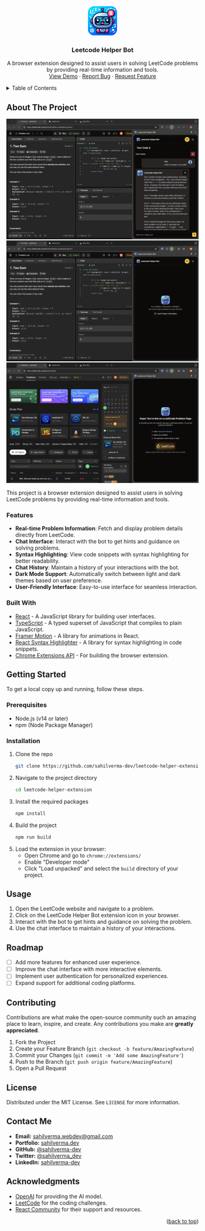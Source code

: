 <a id="readme-top"></a>

<!-- LOGO -->

<div align="center">
  <a href="https://github.com/sahilverma-dev/Leetcode-Helper-Bot">
    <img src="./public/icons/icon128.png" alt="Logo" width="80" height="80">
  </a>

  <h3 align="center">Leetcode Helper Bot</h3>

  <p align="center">
    A browser extension designed to assist users in solving LeetCode problems by providing real-time information and tools.
    <br />
    <a href="https://github.com/sahilverma-dev/Leetcode-Helper-Bot">View Demo</a>
    ·
    <a href="https://github.com/sahilverma-dev/Leetcode-Helper-Bot/issues/new?labels=bug&template=bug-report---.md">Report Bug</a>
    ·
    <a href="https://github.com/sahilverma-dev/Leetcode-Helper-Bot/issues/new?labels=enhancement&template=feature-request---.md">Request Feature</a>
  </p>
</div>

<!-- TABLE OF CONTENTS -->
<details>
  <summary>Table of Contents</summary>
  <ol>
    <li>
      <a href="#about-the-project">About The Project</a>
      <ul>
        <li><a href="#features">Features</a></li>
        <li><a href="#built-with">Built With</a></li>
      </ul>
    </li>
    <li>
      <a href="#getting-started">Getting Started</a>
      <ul>
        <li><a href="#prerequisites">Prerequisites</a></li>
        <li><a href="#installation">Installation</a></li>
      </ul>
    </li>
    <li><a href="#usage">Usage</a></li>
    <li><a href="#roadmap">Roadmap</a></li>
    <li><a href="#contributing">Contributing</a></li>
    <li><a href="#license">License</a></li>
    <li><a href="#contact">Contact</a></li>
    <li><a href="#acknowledgments">Acknowledgments</a></li>
  </ol>
</details>

<!-- ABOUT THE PROJECT -->

## About The Project

![Chat Screen Shot](./screenshots/chat.png)
![Problem Info Screen Shot](./screenshots/load-info.png)
![Invalid Page Screen Shot](./screenshots/invalid-page.png)

This project is a browser extension designed to assist users in solving LeetCode problems by providing real-time information and tools.

### Features

- **Real-time Problem Information**: Fetch and display problem details directly from LeetCode.
- **Chat Interface**: Interact with the bot to get hints and guidance on solving problems.
- **Syntax Highlighting**: View code snippets with syntax highlighting for better readability.
- **Chat History**: Maintain a history of your interactions with the bot.
- **Dark Mode Support**: Automatically switch between light and dark themes based on user preference.
- **User-Friendly Interface**: Easy-to-use interface for seamless interaction.

### Built With

- [React](https://reactjs.org/) - A JavaScript library for building user interfaces.
- [TypeScript](https://www.typescriptlang.org/) - A typed superset of JavaScript that compiles to plain JavaScript.
- [Framer Motion](https://www.framer.com/motion/) - A library for animations in React.
- [React Syntax Highlighter](https://github.com/react-syntax-highlighter/react-syntax-highlighter) - A library for syntax highlighting in code snippets.
- [Chrome Extensions API](https://developer.chrome.com/docs/extensions/mv3/) - For building the browser extension.

## Getting Started

To get a local copy up and running, follow these steps.

### Prerequisites

- Node.js (v14 or later)
- npm (Node Package Manager)

### Installation

1. Clone the repo
   ```bash
   git clone https://github.com/sahilverma-dev/leetcode-helper-extension
   ```
2. Navigate to the project directory
   ```bash
   cd leetcode-helper-extension
   ```
3. Install the required packages
   ```bash
   npm install
   ```
4. Build the project
   ```bash
   npm run build
   ```
5. Load the extension in your browser:
   - Open Chrome and go to `chrome://extensions/`
   - Enable "Developer mode"
   - Click "Load unpacked" and select the `build` directory of your project.

## Usage

1. Open the LeetCode website and navigate to a problem.
2. Click on the LeetCode Helper Bot extension icon in your browser.
3. Interact with the bot to get hints and guidance on solving the problem.
4. Use the chat interface to maintain a history of your interactions.

## Roadmap

- [ ] Add more features for enhanced user experience.
- [ ] Improve the chat interface with more interactive elements.
- [ ] Implement user authentication for personalized experiences.
- [ ] Expand support for additional coding platforms.

## Contributing

Contributions are what make the open-source community such an amazing place to learn, inspire, and create. Any contributions you make are **greatly appreciated**.

1. Fork the Project
2. Create your Feature Branch (`git checkout -b feature/AmazingFeature`)
3. Commit your Changes (`git commit -m 'Add some AmazingFeature'`)
4. Push to the Branch (`git push origin feature/AmazingFeature`)
5. Open a Pull Request

## License

Distributed under the MIT License. See `LICENSE` for more information.

## Contact Me

- **Email:** [sahilverma.webdev@gmail.com](mailto:sahilverma.webdev@gmail.com)
- **Portfolio:** [sahilverma.dev](https://sahilverma.dev/)
- **GitHub:** [@sahilverma-dev](https://github.com/sahilverma-dev)
- **Twitter:** [@sahilverma_dev](https://twitter.com/sahilverma_dev)
- **LinkedIn:** [sahilverma-dev](https://www.linkedin.com/in/sahilverma-dev/)

## Acknowledgments

- [OpenAI](https://openai.com/) for providing the AI model.
- [LeetCode](https://leetcode.com/) for the coding challenges.
- [React Community](https://reactjs.org/community/support.html) for their support and resources.

<p align="right">(<a href="#readme-top">back to top</a>)</p>
